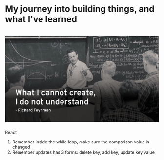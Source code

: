 # My journey into building things, and what I've learned

# ![Build your own X](feynman.png)

React
1. Remember inside the while loop, make sure the comparison value is changed
2. Remember updates has 3 forms: delete key, add key, update key value
